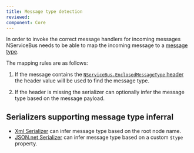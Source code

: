 ```yaml
---
title: Message type detection
reviewed:
component: Core
---
```


In order to invoke the correct message handlers for incoming messages NServiceBus needs to be able to map the incoming message to a [message type](/nservicebus/messaging/messages-events-commands.md).

The mapping rules are as follows:

1. If the message contains the [`NServiceBus.EnclosedMessageType` header](/nservicebus/messaging/headers.md##serialization-headers-nservicebus-enclosedmessagetypes) the header value will be used to find the message type.

1. If the header is missing the serializer can optionally infer the message type based on the message payload.


## Serializers supporting message type inferral

* [Xml Serializer](/nservicebus/serialization/xml.md#inferring-message-type-from-root-node-name) can infer message type based on the root node name.
* [JSON.net Serializer](/nservicebus/serialization/newtonsoft.md#inferring-message-type-from-type) can infer message type based on a custom `$type` property.
